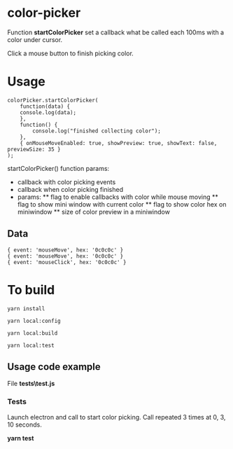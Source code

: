
# color-picker

Function **startColorPicker** set a callback what be called each 100ms with a color under cursor.

Click a mouse button to finish picking color.

  

# Usage

    colorPicker.startColorPicker(
	    function(data) {
	    console.log(data);
	    },
	    function() {
		    console.log("finished collecting color");
	    },
	    { onMouseMoveEnabled: true, showPreview: true, showText: false, previewSize: 35 }
    );

startColorPicker() function params:
* callback with color picking events
* callback when color picking finished
* params:
** flag to enable callbacks with color while mouse moving 
** flag to show mini window with current color
** flag to show color hex on miniwindow
** size of color preview in a miniwindow


## Data
	
	{ event: 'mouseMove', hex: '0c0c0c' }
	{ event: 'mouseMove', hex: '0c0c0c' }
	{ event: 'mouseClick', hex: '0c0c0c' }

  

# To build

    yarn install
    
    yarn local:config
    
    yarn local:build 

    yarn local:test 
  

## Usage code example

File **tests\test.js**

  

### Tests
Launch electron and call to start color picking. Call repeated 3 times at 0, 3, 10 seconds. 

**yarn test**

